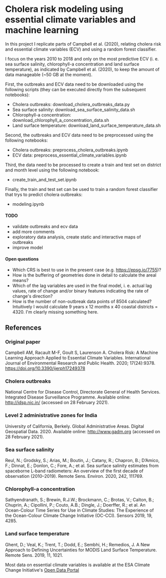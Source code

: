 # Cholera risk modeling using essential climate variables and machine learning

In this project I replicate parts of Campbell et al. (2020), relating cholera risk and essential climate variables (ECV) and using a random forest classifier.

I focus on the years 2010 to 2018 and only on the most predictive ECV (i. e. sea surface salinity, chlorophyll-a concentration and land surface temperature), as indicated by Campbell et al. (2020), to keep the amount of data manageable (~50 GB at the moment).

First, the outbreaks and ECV data need to be downloaded using the following scripts (they can be executed directly from the subsequent notebooks):
- Cholera outbreaks: download_cholera_outbreaks_data.py
- Sea surface salinity: download_sea_surface_salinity_data.sh
- Chlorophyll-a concentration: download_chlorophyll_a_concentration_data.sh
- Land surface temperature: download_land_surface_temperature_data.sh

Second, the outbreaks and ECV data need to be preprocessed using the following notebooks:
- Cholera outbreaks: preprocess_cholera_outbreaks.ipynb
- ECV data: preprocess_essential_climate_variables.ipynb

Third, the data need to be processed to create a train and test set on district and month level using the following notebook:
- create_train_and_test_set.ipynb

Finally, the train and test set can be used to train a random forest classifier that trys to predict cholera outbreaks:
- modeling.ipynb

#### TODO

- validate outbreaks and ecv data
- add more comments
- exploratory data analysis, create static and interactive maps of outbreaks
- improve model

#### Open questions

- Which CRS is best to use in the present case (e.g. https://epsg.io/7755)?
- How is the buffering of geometries done in detail to calculate the areal means?
- Which of the lag variables are used in the final model, i. e. actual lag values, rate of change and/or binary features indicating the rate of change's direction?
- How is the number of non-outbreak data points of 8504 calculated? Intuitively I would calculate 9 years x 12 months x 40 coastal districts = 4320. I'm clearly missing something here.

## References

### Original paper
Campbell AM, Racault M-F, Goult S, Laurenson A. Cholera Risk: A Machine Learning Approach Applied to Essential Climate Variables. International Journal of Environmental Research and Public Health. 2020; 17(24):9378. https://doi.org/10.3390/ijerph17249378 

### Cholera outbreaks
National Centre for Disease Control, Directorate General of Health Services. Integrated Disease Surveillance Programme. Available online: http://idsp.nic.in/ (accessed on 28 February 2021).

### Level 2 administrative zones for India
University of California, Berkely. Global Administrative Areas. Digital Geospatial Data. 2020. Available online: http://www.gadm.org (accessed on 28 February 2021).

### Sea surface salinity
Reul, N.; Grodsky, S.; Arias, M.; Boutin, J.; Catany, R.; Chapron, B.; D’Amico, F.; Dinnat, E.; Donlon, C.; Fore, A.; et al. Sea surface salinity estimates from spaceborne L-band radiometers: An overview of the first decade of observation (2010–2019). Remote Sens. Environ. 2020, 242, 111769.

### Chlorophyll-a concentration
Sathyendranath, S.; Brewin, R.J.W.; Brockmann, C.; Brotas, V.; Calton, B.; Chuprin, A.; Cipollini, P.; Couto, A.B.; Dingle, J.; Doerffer, R.; et al. An Ocean-Colour Time Series for Use in Climate Studies: The Experience of the Ocean-Colour Climate Change Initiative (OC-CCI). Sensors 2019, 19, 4285.

### Land surface temperature
Ghent, D.; Veal, K.; Trent, T.; Dodd, E.; Sembhi, H.; Remedios, J. A New Approach to Defining Uncertainties for MODIS Land Surface Temperature. Remote Sens. 2019, 11, 1021.

Most data on essential climate variables is available at the ESA Climate Change Initiative's [Open Data Portal](https://climate.esa.int/en/odp/#/dashboard)
